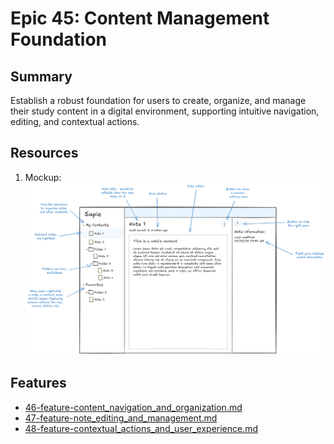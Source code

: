# Epic 45: Content Management Foundation

## Summary

Establish a robust foundation for users to create, organize, and manage their study content in a digital environment,
supporting intuitive navigation, editing, and contextual actions.

## Resources

1. Mockup: ![note_editing_mockup.png](../../../research/content_features_and_implementation/note_editing_mockup.png)

## Features

- [46-feature-content_navigation_and_organization.md](../../2-features/2-to-refine/46-feature-content_navigation_and_organization.md)
- [47-feature-note_editing_and_management.md](../../2-features/2-to-refine/47-feature-note_editing_and_management.md)
- [48-feature-contextual_actions_and_user_experience.md](../../2-features/2-to-refine/48-feature-contextual_actions_and_user_experience.md) 

